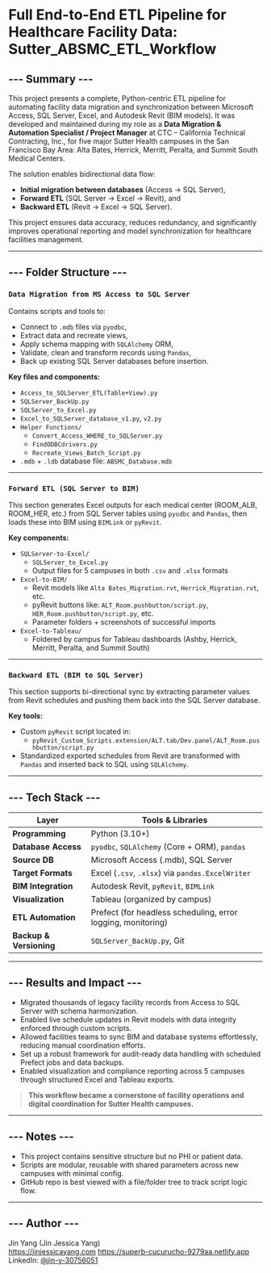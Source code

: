 # Full End-to-End ETL Pipeline for Healthcare Facility Data: Sutter_ABSMC_ETL_Workflow

## --- Summary ---

This project presents a complete, Python-centric ETL pipeline for automating facility data migration and synchronization between Microsoft Access, SQL Server, Excel, and Autodesk Revit (BIM models). It was developed and maintained during my role as a **Data Migration & Automation Specialist / Project Manager** at CTC – California Technical Contracting, Inc., for five major Sutter Health campuses in the San Francisco Bay Area: Alta Bates, Herrick, Merritt, Peralta, and Summit South Medical Centers.

The solution enables bidirectional data flow:
- **Initial migration between databases** (Access → SQL Server),
- **Forward ETL** (SQL Server → Excel → Revit), and
- **Backward ETL** (Revit → Excel → SQL Server).


This project ensures data accuracy, reduces redundancy, and significantly improves operational reporting and model synchronization for healthcare facilities management.

---

## --- Folder Structure ---

### `Data Migration from MS Access to SQL Server`

Contains scripts and tools to:
- Connect to `.mdb` files via `pyodbc`,
- Extract data and recreate views,
- Apply schema mapping with `SQLAlchemy` ORM,
- Validate, clean and transform records using `Pandas`,
- Back up existing SQL Server databases before insertion.

**Key files and components:**
- `Access_to_SQLServer_ETL(Table+View).py`  
- `SQLServer_BackUp.py`  
- `SQLServer_to_Excel.py`
- `Excel_to_SQLServer_database_v1.py`, `v2.py`  
- `Helper Functions/`  
  - `Convert_Access_WHERE_to_SQLServer.py`  
  - `FindODBCdrivers.py`  
  - `Recreate_Views_Batch_Script.py`  
- `.mdb` + `.ldb` database file: `ABSMC_Database.mdb`

---

### `Forward ETL (SQL Server to BIM)`

This section generates Excel outputs for each medical center (ROOM_ALB, ROOM_HER, etc.) from SQL Server tables using `pyodbc` and `Pandas`, then loads these into BIM using `BIMLink` or `pyRevit`.

**Key components:**
- `SQLServer-to-Excel/`  
  - `SQLServer_to_Excel.py`  
  - Output files for 5 campuses in both `.csv` and `.xlsx` formats
- `Excel-to-BIM/`  
  - Revit models like `Alta Bates_Migration.rvt`, `Herrick_Migration.rvt`, etc.
  - pyRevit buttons like: `ALT_Room.pushbutton/script.py`, `HER_Room.pushbutton/script.py`, etc.
  - Parameter folders + screenshots of successful imports
- `Excel-to-Tableau/`  
  - Foldered by campus for Tableau dashboards (Ashby, Herrick, Merritt, Peralta, and Summit South)

---

### `Backward ETL (BIM to SQL Server)`

This section supports bi-directional sync by extracting parameter values from Revit schedules and pushing them back into the SQL Server database.

**Key tools:**
- Custom `pyRevit` script located in:
  - `pyRevit_Custom_Scripts.extension/ALT.tab/Dev.panel/ALT_Room.pushbutton/script.py`
- Standardized exported schedules from Revit are transformed with `Pandas` and inserted back to SQL using `SQLAlchemy`.

---

## --- Tech Stack ---

| Layer        | Tools & Libraries                                                                 |
|--------------|-------------------------------------------------------------------------------------|
| **Programming**  | Python (3.10+)                                                                  |
| **Database Access** | `pyodbc`, `SQLAlchemy` (Core + ORM), `pandas`                              |
| **Source DB** | Microsoft Access (.mdb), SQL Server                                               |
| **Target Formats** | Excel (`.csv`, `.xlsx`) via `pandas.ExcelWriter`                            |
| **BIM Integration** | Autodesk Revit, `pyRevit`, `BIMLink`                                       |
| **Visualization** | Tableau (organized by campus)                |
| **ETL Automation** | Prefect (for headless scheduling, error logging, monitoring)                |
| **Backup & Versioning** | `SQLServer_BackUp.py`, Git                                              |

---

## --- Results and Impact ---

- Migrated thousands of legacy facility records from Access to SQL Server with schema harmonization.
- Enabled live schedule updates in Revit models with data integrity enforced through custom scripts.
- Allowed facilities teams to sync BIM and database systems effortlessly, reducing manual coordination efforts.
- Set up a robust framework for audit-ready data handling with scheduled Prefect jobs and data backups.
- Enabled visualization and compliance reporting across 5 campuses through structured Excel and Tableau exports.

> **This workflow became a cornerstone of facility operations and digital coordination for Sutter Health campuses.**

---

## --- Notes ---

- This project contains sensitive structure but no PHI or patient data.
- Scripts are modular, reusable with shared parameters across new campuses with minimal config.
- GitHub repo is best viewed with a file/folder tree to track script logic flow.

---

## --- Author ---

Jin Yang (Jin Jessica Yang)  
https://jinjessicayang.com 
https://superb-cucurucho-9279aa.netlify.app
LinkedIn: [@jin-y-30756051](https://www.linkedin.com/in/jin-y-30756051)
